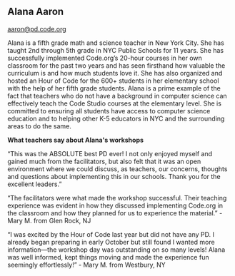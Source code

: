 ## Alana Aaron

[aaron@pd.code.org](mailto:aaron@pd.code.org)

Alana is a fifth grade math and science teacher in New York City. She has taught 2nd through 5th grade in NYC Public Schools for 11 years. She has successfully implemented Code.org’s 20-hour courses in her own classroom for the past two years and has seen firsthand how valuable the curriculum is and how much students love it. She has also organized and hosted an Hour of Code for the 600+ students in her elementary school with the help of her fifth grade students. Alana is a prime example of the fact that teachers who do not have a background in computer science can effectively teach the Code Studio courses at the elementary level. She is committed to ensuring all students have access to computer science education and to helping other K-5 educators in NYC and the surrounding areas to do the same.

**What teachers say about Alana's workshops**

“This was the ABSOLUTE best PD ever! I not only enjoyed myself and gained much from the facilitators, but also felt that it was an open environment where we could discuss, as teachers, our concerns, thoughts and questions about implementing this in our schools. Thank you for the excellent leaders.”

“The facilitators were what made the workshop successful. Their teaching experience was evident in how they discussed implementing Code.org in the classroom and how they planned for us to experience the material.” - Mary M. from Glen Rock, NJ

“I was excited by the Hour of Code last year but did not have any PD. I already began preparing in early October but still found I wanted more information—the workshop day was outstanding on so many levels! Alana was well informed, kept things moving and made the experience fun seemingly effortlessly!” - Mary M. from Westbury, NY

